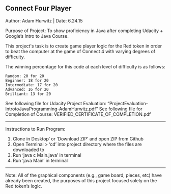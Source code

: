 Connect Four Player
--
Author: Adam Hurwitz | Date: 6.24.15

Purpose of Project: To show proficiency in Java after completing Udacity + Google’s Intro to Java Course.

This project's task is to create game player logic for the Red token in order to beat the computer at the game of Connect 4 with varying degrees of difficulty. 

The winning percentage for this code at each level of difficulty is as follows:

    Random: 20 for 20
    Beginner: 18 for 20
    Intermediate: 17 for 20
    Advanced: 16 for 20
    Brilliant: 13 for 20

See following file for Udacity Project Evaluation: “ProjectEvaluation-IntrotoJavaProgramming-AdamHurwitz.pdf”
See following file for Completion of Course: VERIFIED_CERTIFICATE_OF_COMPLETION.pdf

------------------------------------------------------------------------
Instructions to Run Program:
   1) Clone in Desktop’ or ‘Download ZIP’ and open ZIP from Github 
   2) Open Terminal > ‘cd’ into project directory where the files are downloaded to
   3) Run ‘java c Main.java’ in terminal
   4) Run ‘java Main’ in terminal

------------------------------------------------------------------------
Note: All of the graphical components (e.g., game board, pieces, etc) have already been created, the purposes of this project focused solely on the Red token’s logic.

